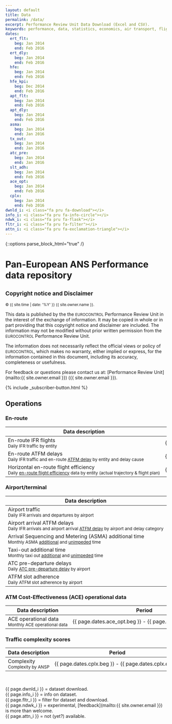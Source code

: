 ```yaml
---
layout: default
title: Data
permalink: /data/
excerpt: Performance Review Unit Data Download (Excel and CSV).
keywords: performance, data, statistics, economics, air transport, flights, europe, cost efficiency
dates:
  ert_flt:
    beg: Jan 2014
    end: Feb 2016
  ert_dly:
    beg: Jan 2014
    end: Feb 2016
  hfe:
    beg: Jan 2014
    end: Feb 2016
  hfe_kpi:
    beg: Dec 2014
    end: Feb 2016
  apt_flt:
    beg: Jan 2014
    end: Feb 2016
  apt_dly:
    beg: Jan 2014
    end: Feb 2016
  asma:
    beg: Jan 2014
    end: Jan 2016
  tx_out:
    beg: Jan 2014
    end: Jan 2016
  atc_pre:
    beg: Jan 2014
    end: Jan 2016
  slt_adh:
    beg: Jan 2014
    end: Feb 2016
  ace_opt:
    beg: Jan 2014
    end: Feb 2016
  cplx:
    beg: Jan 2014
    end: Feb 2016
dwnld_i: <i class="fa pru fa-download"></i>
info_i: <i class="fa pru fa-info-circle"></i>
ndwk_i: <i class="fa pru fa-flask"></i>
fltr_i: <i class="fa pru fa-filter"></i>
attn_i: <i class="fa pru fa-exclamation-triangle"></i>
---
```

<style>
  i.fa.pru {color: #337ab7;}
</style>
{::options parse_block_html="true" /}

# Pan-European ANS Performance data repository

<div class="well">

<h2><small>Copyright notice and Disclaimer</small></h2>

<small><span style="text-aligh:left">&copy; {{ site.time | date: '%Y' }} {{ site.owner.name }}.</span></small>

This data is published by the the <small style="font-variant: small-caps;">EUROCONTROL</small> Performance Review Unit
in the interest of the exchange of information.
It may be copied in whole or in part providing that this copyright notice and disclaimer are included.
The information may not be modified without prior written permission from the
<small style="font-variant: small-caps;">EUROCONTROL</small> Performance Review Unit.

The information does not necessarily reflect the official views or policy of
<small style="font-variant: small-caps;">EUROCONTROL</small>,
which makes no warranty, either implied or express, for the information contained in this document,
including its accuracy, completeness or usefulness.

For feedback or questions please contact us at: [Performance Review Unit](mailto:{{ site.owner.email }}) ({{ site.owner.email }}).

<div class="container text-center">
{% include _subscriber-button.html %}
</div>

</div>

<style>
td {
  white-space: nowrap;
}
th:nth-child(2) {
width: 11em;
}

th:nth-child(3) {
width: 5em;
}

th:nth-child(4) {
width: 4em;
}

th:nth-child(5) {
width: 8em;
}
</style>
## Operations

### En-route

|    Data description                                                                                                                       |     Period                                                  |    Excel                          |    CSV                                        |    Metadata                      |
|-------------------------------------------------------------------------------------------------------------------------------------------|-------------------------------------------------------------|-----------------------------------|-----------------------------------------------|----------------------------------|
| En-route IFR flights<br><small>Daily IFR traffic by entity</small>                                                                        | {{ page.dates.ert_flt.beg }} - {{ page.dates.ert_flt.end }} | [{{ page.dwnld_i }}][ERT-FLTxlsx] |                                               | [{{ page.info_i }}][ERT-FLTmeta] |
| En-route ATFM delays<br><small>Daily IFR traffic and en-route [ATFM delay](/references/definition/atfm_delay.html) by entity and delay cause</small>                                | {{ page.dates.ert_dly.beg }} - {{ page.dates.ert_dly.end }} | [{{ page.dwnld_i }}][ERT-DLYxlsx] |                                               | [{{ page.info_i }}][ERT-DLYmeta] |
| Horizontal en-route flight efficiency<br><small>Daily [en-route flight efficiency](/references/methodology/horizontal_flight_efficiency_pi.html) data by entity (actual trajectory & flight plan)</small> | {{ page.dates.hfe.beg }} - {{ page.dates.hfe.end }}         | [{{ page.dwnld_i }}][HFExlsx]     | [{{ page.fltr_i }} {{ page.ndwk_i }}][HFEcsv] | [{{ page.info_i }}][HFEmeta]     |

[ERT-FLTxlsx]: <{{site.url}}/data/set/ert_flt/En-Route_Traffic.xlsm> "ERT-FLT (Excel)"
[ERT-FLTcsv]: <{{site.url}}/404.html> "ERT-FLT (CSV)"
[ERT-FLTmeta]: <{{site.url}}/references/dataset/En-Route_Traffic.html> "ERT-FLT (Meta)"

[ERT-DLYxlsx]: <{{site.url}}/data/set/ert_dly/En-Route_ATFM_Delay.xlsm> "ERT-DLY (Excel)"
[ERT-DLYcsv]: <{{site.url}}/404.html> "ERT-DLY (CSV)"
[ERT-DLYmeta]: <{{site.url}}/references/dataset/En-Route_ATFM_Delay.html> "ERT-DLY (Meta)"

[HFExlsx]: <{{site.url}}/data/set/hfe/Horizontal_Flight_Efficiency.xlsm> "HFE (Excel)"
[HFEcsv]: <{{site.url}}/data/set/hfe/horizontal_flight_efficiency.html> "HFE (CSV)"
[HFEmeta]: <{{site.url}}/references/dataset/Horizontal_Flight_Efficiency.html> "HFE (Meta)"

### Airport/terminal

| Data description                                                                                                              | Period                                                       | Excel                             | CSV                                               | Metadata                         |
|-------------------------------------------------------------------------------------------------------------------------------|--------------------------------------------------------------|-----------------------------------|---------------------------------------------------|----------------------------------|
| Airport traffic<br><small>Daily IFR arrivals and departures by airport</small>                                                | {{ page.dates.apt_flt.beg }} - {{ page.dates.apt_flt.end }}  | [{{ page.dwnld_i }}][APT-FLTxlsx] |                                                   | [{{ page.info_i }}][APT-FLTmeta] |
| Airport arrival ATFM delays<br><small>Daily IFR arrivals and airport arrival [ATFM delay](/references/definition/atfm_delay.html) by airport and delay category</small> | {{ page.dates.apt_dly.beg }} - {{ page.dates.apt_dly.end }}  | [{{ page.dwnld_i }}][APT-DLYxlsx] | [{{ page.fltr_i }} {{ page.ndwk_i }}][APT-DLYcsv] | [{{ page.info_i }}][APT-DLYmeta] |
| Arrival Sequencing and Metering (ASMA) additional time<br><small>Monthly ASMA [additional](/references/definition/additional_asma_time.html) and [unimpeded](/references/definition/unimpeded_asma_time.html) time</small>           | {{ page.dates.asma.beg }} - {{ page.dates.asma.end }}        | [{{ page.dwnld_i }}][ASMAxlsx]    |                                                   | [{{ page.info_i }}][ASMAmeta]    |
| Taxi-out additional time<br><small>Monthly taxi out [additional](/references/definition/additional_taxi-out_time.html) and [unimpeded](/references/definition/unimpeded_taxi-out_time.html) time</small>                                     | {{ page.dates.tx_out.beg }} - {{ page.dates.tx_out.end }}    | [{{ page.dwnld_i }}][TX-OUTxlsx]  |                                                   | [{{ page.info_i }}][TX-OUTmeta]  |
| ATC pre-departure delays<br><small>Daily [ATC pre-departure delay](/references/definition/atc_pre-departure_delay.html) by airport</small>             | {{ page.dates.atc_pre.beg }} - {{ page.dates.atc_pre.end }}  | [{{ page.dwnld_i }}][ATC-PRExlsx] |                                                   | [{{ page.info_i }}][ATC-PREmeta] |
| ATFM slot adherence<br><small>Daily ATFM slot adherence by airport</small>                                                    | {{ page.dates.slt_adh.beg }} - {{ page.dates.slt_adh.end }}  | [{{ page.dwnld_i }}][SLT-ADHxlsx] |                                                   | [{{ page.info_i }}][SLT-ADHmeta] |


[APT-FLTxlsx]: <{{site.url}}/data/set/apt_flt/Airport_Traffic.xlsm> "APT-FLT (Excel)"
[APT-FLTcsv]: <{{site.url}}/404.html> "APT-FLT (CSV)"
[APT-FLTmeta]: <{{site.url}}/references/dataset/Airport_Traffic.html>  "APT-FLT (Meta)"

[APT-DLYxlsx]: <{{site.url}}/data/set/apt_dly/Airport_Arrival_ATFM_Delay.xlsm> "APT-DLY (Excel)"
[APT-DLYcsv]: <{{site.url}}/data/set/apt_dly/airport_arrival_atfm_delay.html> "APT-DLY (CSV)"
[APT-DLYmeta]: <{{site.url}}/references/dataset/Airport_Arrival_ATFM_Delay.html> "APT-DLY (Meta)"

[ASMAxlsx]: <{{site.url}}/data/set/asma/ASMA_Additional_Time.xlsm> "ASMA (Excel)"
[ASMAcsv]: <{{site.url}}/404.html> "ASMA (CSV)"
[ASMAmeta]: <{{site.url}}/references/dataset/ASMA_Additional_Time.html> "ASMA (Meta)"

[TX-OUTxlsx]: <{{site.url}}/data/set/tx_out/Taxi-Out_Additional_Time.xlsm> "TX-OUT (Excel)"
[TX-OUTcsv]: <{{site.url}}/404.html> "TX-OUT (CSV)"
[TX-OUTmeta]: <{{site.url}}/references/dataset/Taxi-Out_Additional_Time.html> "TX-OUT (Meta)"

[ATC-PRExlsx]: <{{site.url}}/data/set/atc_pre/ATC_Pre-Departure_Delay.xlsm> "ATC-PRE (Excel)"
[ATC-PREmeta]: <{{site.url}}/references/dataset/ATC_Pre-Departure_Delay.html>  "ATC-PRE (Meta)"

[SLT-ADHxlsx]: <{{site.url}}/data/set/slt_adh/ATFM_Slot_Adherence.xlsm> "SLT-ADH (Excel)"
[SLT-ADHmeta]: <{{site.url}}/references/dataset/ATFM_Slot_Adherence.html> "SLT-ADH (Meta)"

### ATM Cost-Effectiveness (ACE) operational data

| Data description                                                    | Period                                                      | Excel                          | CSV | Metadata |
|---------------------------------------------------------------------|-------------------------------------------------------------|--------------------------------|-----|----------|
| ACE operational data<br><small>Monthly ACE operational data</small> | {{ page.dates.ace_opt.beg }} - {{ page.dates.ace_opt.end }} | [{{ page.dwnld_i }}][ACExlsx]  |     |          |

[ACExlsx]: <{{site.url}}/data/set/ace_opt/ACE_Monthly_Operational_Data.xls> "ACE (Excel)"
[ACEcsv]: <{{site.url}}/404.html> "ACE (CSV)"
[ACEmeta]: <{{site.url}}/references/dataset/ACE_Monthly_Operational_Data.html> "ACE (Meta)"

### Traffic complexity scores

| Data description                                             | Period                                                | Excel                          | CSV | Metadata                      |
|--------------------------------------------------------------|-------------------------------------------------------|--------------------------------|-----|-------------------------------|
| Complexity<br><small>Complexity by ANSP</small> | {{ page.dates.cplx.beg }} - {{ page.dates.cplx.end }} | [{{ page.dwnld_i }}][CPLXxlsx] |     | [{{ page.info_i }}][CPLXmeta] |

[CPLXxlsx]: <{{site.url}}/data/set/clpx/Traffic_Complexity_Scores.xlsm> "CPLX (Excel)"
[CPLXcsv]: <{{site.url}}/404.html> "CPLX (CSV)"
[CPLXmeta]: <{{site.url}}/references/dataset/Traffic_Complexity_Score.html> "CPLX (Meta)"

<br>

{{ page.dwnld_i }} = dataset download.<br>
{{ page.info_i }} = info on dataset.<br>
{{ page.fltr_i }} = filter for dataset and download.<br>
{{ page.ndwk_i }} = experimental, [feedback](mailto:{{ site.owner.email }}) is more than welcome.<br>
{{ page.attn_i }} = not (yet?) available.<br>


